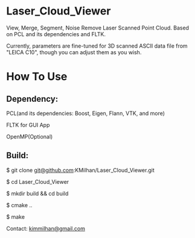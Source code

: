 Laser_Cloud_Viewer
==================

View, Merge, Segment, Noise Remove Laser Scanned Point Cloud. Based on PCL and its dependencies and FLTK.

Currently, parameters are fine-tuned for 3D scanned ASCII data file from "LEICA C10", though you can adjust them as you wish.

How To Use
==========
Dependency:
-----------
PCL(and its dependencies: Boost, Eigen, Flann, VTK, and more)

FLTK for GUI App

OpenMP(Optional)

Build:
------
  $ git clone git@github.com:KMilhan/Laser_Cloud_Viewer.git

  $ cd Laser_Cloud_Viewer

  $ mkdir build && cd build

  $ cmake ..

  $ make



Contact: kimmilhan@gmail.com
